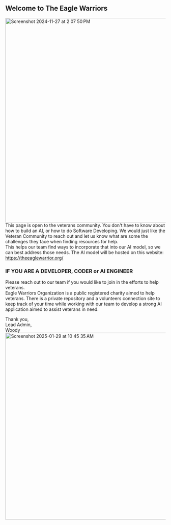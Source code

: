 <h2>Welcome to The Eagle Warriors</h2>

<img width="640" alt="Screenshot 2024-11-27 at 2 07 50 PM" src="https://github.com/user-attachments/assets/1872789b-894b-4f10-8396-5459549f240b" /><br>
This page is open to the veterans community. You don't have to know about how to build an AI, or how to do Software Developing. We would just like the Veteran Community to reach out and let us know what are some the challenges they face when finding resources for help. <br>
This helps our team find ways to incorporate that into our AI model, so we can best address those needs.
The AI model will be hosted on this website:
https://theeaglewarrior.org/<br>
<h3>IF YOU ARE A DEVELOPER, CODER or AI ENGINEER</h3>
Please reach out to our team if you would like to join in the efforts to help veterans. <br>
Eagle Warriors Organization is a public registered charity aimed to help veterans. There is a private repository and a volunteers connection site to keep track of your time while working with our team to develop a strong AI application aimed to assist veterans in need.<br>

Thank you, <br>
Lead Admin, <br>
Woody<br>
<img width="585" alt="Screenshot 2025-01-29 at 10 45 35 AM" src="https://github.com/user-attachments/assets/f1350a87-cfd9-43f5-a5c3-dc86320fe517" />



